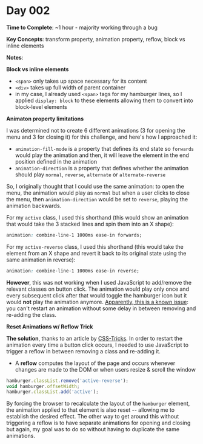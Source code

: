 # Day 002

**Time to Complete**: ~1 hour - majority working through a bug

**Key Concepts**: transform property, animation property, reflow, block vs inline elements

**Notes**:

**Block vs inline elements**

- `<span>` only takes up space necessary for its content
- `<div>` takes up full width of parent container
- in my case, I already used `<span>` tags for my hamburger lines, so I applied `display: block` to these elements allowing them to convert into block-level elements

**Animaton property limitations**

I was determined not to create 6 different animations (3 for opening the menu and 3 for closing it) for this challenge, and here's how I approached it:

- `animation-fill-mode` is a property that defines its end state so `forwards` would play the animation and then, it will leave the element in the end position defined in the animation
- `animation-direction` is a property that defines whether the animation should play `normal`, `reverse`, `alternate` or `alternate-reverse`

So, I originally thought that I could use the same animation: to open the menu, the animation would play as `normal` but when a user clicks to close the menu, then `animation-direction` would be set to `reverse`, playing the animation backwards.

For my `active` class, I used this shorthand (this would show an animation that would take the 3 stacked lines and spin them into an X shape):

```css
animation: combine-line-1 1000ms ease-in forwards;
```

For my `active-reverse` class, I used this shorthand (this would take the element from an X shape and revert it back to its original state using the same animation in reverse):

```css
animation: combine-line-1 1000ms ease-in reverse;
```

**However**, this was not working when I used JavaScript to add/remove the relevant classes on button click. The animation would play only once and every subsequent click after that would toggle the hamburger icon but it would **not** play the animation anymore. <a href="https://stackoverflow.com/questions/33347992/reuse-css-animation-in-reversed-direction-by-resetting-the-state">Apparently, this is a known issue</a>: you can't restart an animation without some delay in between removing and re-adding the class.

**Reset Animations w/ Reflow Trick**

**The solution**, thanks to an article by <a href="https://css-tricks.com/restart-css-animation">CSS-Tricks</a>. In order to restart the animation every time a button click occurs, I needed to use JavaScript to trigger a reflow in between removing a class and re-adding it.

- A **reflow** computes the layout of the page and occurs whenever changes are made to the DOM or when users resize & scroll the window

```js
hamburger.classList.remove('active-reverse');
void hamburger.offsetWidth;
hamburger.classList.add('active');
```

By forcing the browser to recalculate the layout of the `hamburger` element, the animation applied to that element is also reset -- allowing me to establish the desired effect. The other way to get around this without triggering a reflow is to have separate animations for opening and closing but again, my goal was to do so without having to duplicate the same animations.
